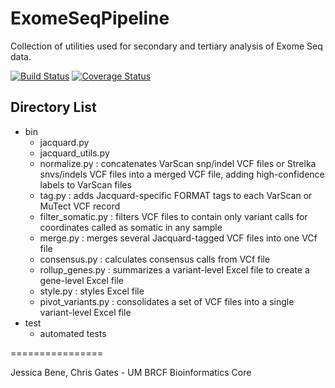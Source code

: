 
ExomeSeqPipeline
================
Collection of utilities used for secondary and tertiary analysis of Exome Seq data.

[![Build Status](https://travis-ci.org/umich-brcf-bioinf/ExomeSeqPipeline.svg?branch=develop)](https://travis-ci.org/umich-brcf-bioinf/ExomeSeqPipeline)
[![Coverage Status](https://coveralls.io/repos/umich-brcf-bioinf/ExomeSeqPipeline/badge.png?branch=develop)](https://coveralls.io/r/umich-brcf-bioinf/ExomeSeqPipeline?branch=develop)

## Directory List
* bin
  * jacquard.py
  * jacquard_utils.py
  * normalize.py : concatenates VarScan snp/indel VCF files or Strelka snvs/indels VCF files into a merged VCF file, adding high-confidence labels to VarScan files
  * tag.py : adds Jacquard-specific FORMAT tags to each VarScan or MuTect VCF record
  * filter_somatic.py : filters VCF files to contain only variant calls for coordinates called as somatic in any sample
  * merge.py : merges several Jacquard-tagged VCF files into one VCf file
  * consensus.py : calculates consensus calls from VCf file
  * rollup_genes.py : summarizes a variant-level Excel file to create a gene-level Excel file
  * style.py : styles Excel file
  * pivot_variants.py : consolidates a set of VCF files into a single variant-level Excel file
* test
  * automated tests
  
================

Jessica Bene, Chris Gates - UM BRCF Bioinformatics Core

